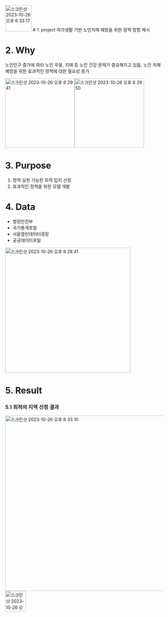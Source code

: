 <img width="84" alt="스크린샷 2023-10-26 오후 6 33 17" src="https://github.com/seoyeonne/Data-analysis-project/assets/80025812/6611fdd8-11c1-4d26-a763-76fc1ceb0708">
# 1. project
여가생활 기반 노인치매 예방을 위한 정책 방향 제시

# 2. Why

노인인구 증가에 따라 노인 우울, 치매 등 노인 건강 문제가 중요해지고 있음, 노인 치매 예방을 위한 효과적인 정책에 대한 필요성 증가

<img width="222" alt="스크린샷 2023-10-26 오후 6 29 41" src="https://github.com/seoyeonne/Data-analysis-project/assets/80025812/baf009a1-fbac-4eae-8786-7fd7ddc33ddb"><img width="222" alt="스크린샷 2023-10-26 오후 6 29 50" src="https://github.com/seoyeonne/Data-analysis-project/assets/80025812/52a001d6-0d67-422b-812d-64f69bfff3af">


# 3. Purpose

1. 정책 실현 가능한 최적 입지 선정
2. 효과적인 정책을 위한 모델 개발

# 4. Data
- 행정안전부
- 국가통계포털
- 서울열린데이터광장
- 공공데이터포털
<img width="400" alt="스크린샷 2023-10-26 오후 6 28 41" src="https://github.com/seoyeonne/Data-analysis-project/assets/80025812/6ad5c025-5e10-4dc0-9b54-371e860d1807">

# 5. Result
### 5.1 최적의 지역 선정 결과
<img width="560" alt="스크린샷 2023-10-26 오후 6 33 10" src="https://github.com/seoyeonne/Data-analysis-project/assets/80025812/1c30de81-9b99-4e39-a885-9864165e8a34"><img width="66" alt="스크린샷 2023-10-26 오후 6 33 25" src="https://github.com/seoyeonne/Data-analysis-project/assets/80025812/a29bac2e-50d9-4813-93d1-1ffb62cd2e72">



